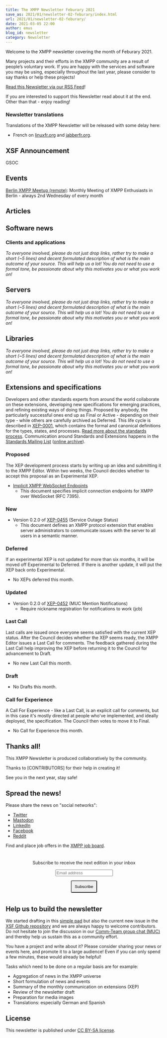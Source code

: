 ```yaml
---
title: The XMPP Newsletter Feburary 2021
save_as: 2021/01/newsletter-02-feburary/index.html
url: 2021/01/newsletter-02-feburary/
date: 2021-03-05 22:00
author: emus
blog_id: newsletter
category: Newsletter
---
```


Welcome to the XMPP newsletter covering the month of Feburary 2021.

Many projects and their efforts in the XMPP community are a result of people’s voluntary work. 
If you are happy with the services and software you may be using, especially throughout the last year, 
please consider to say thanks or help these projects!

[Read this Newsletter via our RSS Feed](https://xmpp.org/feeds/all.atom.xml)!

If you are interested to support this Newsletter read about it at the end. Other than that - enjoy reading! 

### Newsletter translations

Translations of the XMPP Newsletter will be released with some delay here:

- French on [linuxfr.org](https://linuxfr.org/tags/xmpp/public) and [jabberfr.org](https://news/jabberfr.org/category/newsletter/).

## XSF Announcement

GSOC

## Events

[Berlin XMPP Meetup (remote)](https://mov.im/?node/pubsub.movim.eu/berlin-xmpp-meetup): Monthly Meeting of XMPP Enthusiasts in Berlin - always 2nd Wednesday of
every month

## Articles 


## Software news

### Clients and applications

_To everyone involved, please do not just drop links, rather try to make a short (~5 lines) and decent formulated description of what is the main outcome of your source. This will help us a lot! You do not need to use a formal tone, be passionate about why this motivates you or what you work on!_
 
## Servers

_To everyone involved, please do not just drop links, rather try to make a short (~5 lines) and decent formulated description of what is the main outcome of your source. This will help us a lot! You do not need to use a formal tone, be passionate about why this motivates you or what you work on!_

## Libraries

_To everyone involved, please do not just drop links, rather try to make a short (~5 lines) and decent formulated description of what is the main outcome of your source. This will help us a lot! You do not need to use a formal tone, be passionate about why this motivates you or what you work on!_

## Extensions and specifications

Developers and other standards experts from around the world collaborate on these extensions, developing new specifications for emerging practices, and refining existing ways of doing things. Proposed by anybody, the particularly successful ones end up as Final or Active - depending on their type - while others are carefully archived as Deferred. This life cycle is described in [XEP-0001](https://xmpp.org/extensions/xep-0001.html), which contains the formal and canonical definitions for the types, states, and processes. [Read more about the standards process](https://xmpp.org/about/standards-process.html). Communication around Standards and Extensions happens in the [Standards Mailing List](https://mail.jabber.org/mailman/listinfo/standards) ([online archive](https://mail.jabber.org/pipermail/standards/)).

### Proposed

The XEP development process starts by writing up an idea and submitting it to the XMPP Editor. Within two weeks, the Council decides whether to accept this proposal as an Experimental XEP.

-   [Implicit XMPP WebSocket Endpoints](https://xmpp.org/extensions/inbox/xep-iwe.html)
    -   This document specifies implicit connection endpoints for XMPP over WebSocket (RFC 7395).

### New

-   Version 0.2.0 of [XEP-0455](https://xmpp.org/extensions/xep-0455.html) (Service Outage Status)
    -   This document defines an XMPP protocol extension that enables server administrators to communicate issues with the server to all users in a semantic manner.

### Deferred

If an experimental XEP is not updated for more than six months, it will be moved off Experimental to Deferred. If there is another update, it will put the XEP back onto Experimental.

-   No XEPs deferred this month.

### Updated

-   Version 0.2.0 of [XEP-0452](https://xmpp.org/extensions/xep-0452.html) (MUC Mention Notifications)
    -   Require nickname registration for notifications to work (jcb)

### Last Call

Last calls are issued once everyone seems satisfied with the current XEP status. After the Council decides whether the XEP seems ready, the XMPP Editor issues a Last Call for comments. The feedback gathered during the Last Call help improving the XEP before returning it to the Council for advancement to Draft.

-   No new Last Call this month.

### Draft

-   No Drafts this month.

### Call for Experience

A Call For Experience - like a Last Call, is an explicit call for comments, but in this case it's mostly directed at people who've implemented, and ideally deployed, the specification. The Council then votes to move it to Final.

-   No Call for Experience this month.

## Thanks all!

This XMPP Newsletter is produced collaboratively by the community.

Thanks to [CONTRIBUTORS] for their help in creating it!

See you in the next year, stay safe!

## Spread the news!

Please share the news on "social networks":

* [Twitter](https://twitter.com/xmpp)
* [Mastodon](https://fosstodon.org/@xmpp/)
* [LinkedIn](https://www.linkedin.com/company/xmpp-standards-foundation/)
* [Facebook](https://www.facebook.com/jabber/)
* [Reddit](https://www.reddit.com/r/xmpp/)

Find and place job offers in the [XMPP job board](https://xmpp.work/).

<form style="padding: 10px; text-align:center; margin-bottom: 30px;"
      action="https://tinyletter.com/xmpp" method="post" target="popupwindow"
      onsubmit="window.open('https://tinyletter.com/xmpp', 'popupwindow',
      'scrollbars=yes,width=800,height=600');return true">
<p><label for="tlemail">Subscribe to receive the next edition in your inbox</label></p>
<p><input type="text" placeholder="Email address" name="email" id="tlemail" /></p>
<input type="hidden" value="1" name="embed"/>
<input type="submit" style="padding: 10px; border-radius: 5%" value="Subscribe" />
</form>

## Help us to build the newsletter

We started drafting in this [simple pad](https://yopad.eu/p/xmpp-newsletter-365days) but also the current new issue in the [XSF Github repository](https://github.com/xsf/xmpp.org/milestone/3) and we are always happy to welcome contributors. Do not hesitate to join the discussion in our [Comm-Team group chat (MUC)](xmpp:commteam@muc.xmpp.org?join) and thereby help us sustain this as a community effort. 

You have a project and write about it? Please consider sharing your news or events here, and promote it to a large audience! 
Even if you can only spend a few minutes, these would already be helpful!

Tasks which need to be done on a regular basis are for example:

- Aggregation of news in the XMPP universe
- Short formulation of news and events
- Summary of the monthly communication on extensions (XEP)
- Review of the newsletter draft
- Preparation for media images
- Translations: especially German and Spanish

## License

This newsletter is published under [CC BY-SA license](https://creativecommons.org/licenses/by-sa/4.0/).

